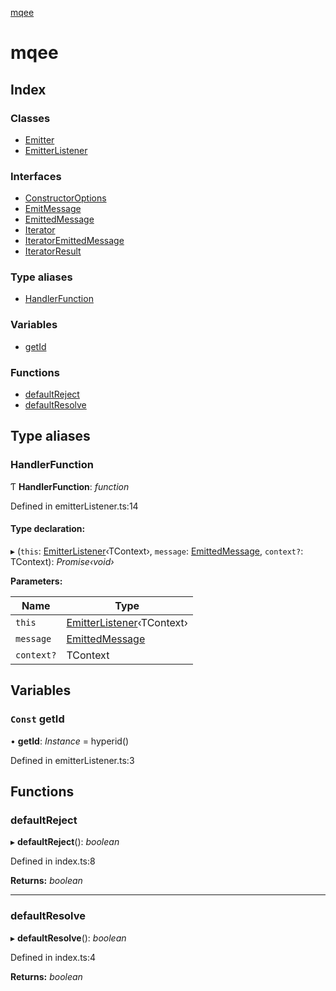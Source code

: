 [mqee](README.md)

# mqee

## Index

### Classes

* [Emitter](classes/emitter.md)
* [EmitterListener](classes/emitterlistener.md)

### Interfaces

* [ConstructorOptions](interfaces/constructoroptions.md)
* [EmitMessage](interfaces/emitmessage.md)
* [EmittedMessage](interfaces/emittedmessage.md)
* [Iterator](interfaces/iterator.md)
* [IteratorEmittedMessage](interfaces/iteratoremittedmessage.md)
* [IteratorResult](interfaces/iteratorresult.md)

### Type aliases

* [HandlerFunction](README.md#handlerfunction)

### Variables

* [getId](README.md#const-getid)

### Functions

* [defaultReject](README.md#defaultreject)
* [defaultResolve](README.md#defaultresolve)

## Type aliases

###  HandlerFunction

Ƭ **HandlerFunction**: *function*

Defined in emitterListener.ts:14

#### Type declaration:

▸ (`this`: [EmitterListener](classes/emitterlistener.md)‹TContext›, `message`: [EmittedMessage](interfaces/emittedmessage.md), `context?`: TContext): *Promise‹void›*

**Parameters:**

Name | Type |
------ | ------ |
`this` | [EmitterListener](classes/emitterlistener.md)‹TContext› |
`message` | [EmittedMessage](interfaces/emittedmessage.md) |
`context?` | TContext |

## Variables

### `Const` getId

• **getId**: *Instance* = hyperid()

Defined in emitterListener.ts:3

## Functions

###  defaultReject

▸ **defaultReject**(): *boolean*

Defined in index.ts:8

**Returns:** *boolean*

___

###  defaultResolve

▸ **defaultResolve**(): *boolean*

Defined in index.ts:4

**Returns:** *boolean*
